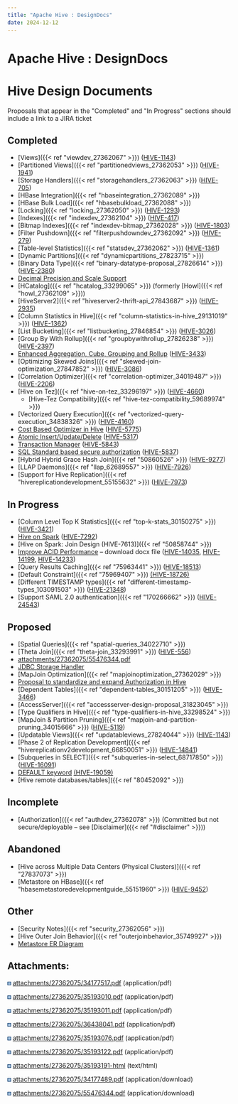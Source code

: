 ```yaml
---
title: "Apache Hive : DesignDocs"
date: 2024-12-12
---
```










# Apache Hive : DesignDocs






# Hive Design Documents

Proposals that appear in the "Completed" and "In Progress" sections should include a link to a JIRA ticket

## Completed

* [Views]({{< ref "viewdev_27362067" >}}) ([HIVE-1143](https://issues.apache.org/jira/browse/HIVE-1143))
* [Partitioned Views]({{< ref "partitionedviews_27362053" >}}) ([HIVE-1941](https://issues.apache.org/jira/browse/HIVE-1941))
* [Storage Handlers]({{< ref "storagehandlers_27362063" >}}) ([HIVE-705](https://issues.apache.org/jira/browse/HIVE-705))
* [HBase Integration]({{< ref "hbaseintegration_27362089" >}})
* [HBase Bulk Load]({{< ref "hbasebulkload_27362088" >}})
* [Locking]({{< ref "locking_27362050" >}}) ([HIVE-1293](https://issues.apache.org/jira/browse/HIVE-1293))
* [Indexes]({{< ref "indexdev_27362104" >}}) ([HIVE-417](https://issues.apache.org/jira/browse/HIVE-417))
* [Bitmap Indexes]({{< ref "indexdev-bitmap_27362028" >}}) ([HIVE-1803](https://issues.apache.org/jira/browse/HIVE-1803))
* [Filter Pushdown]({{< ref "filterpushdowndev_27362092" >}}) ([HIVE-279](https://issues.apache.org/jira/browse/HIVE-279))
* [Table-level Statistics]({{< ref "statsdev_27362062" >}}) ([HIVE-1361](https://issues.apache.org/jira/browse/HIVE-1361))
* [Dynamic Partitions]({{< ref "dynamicpartitions_27823715" >}})
* [Binary Data Type]({{< ref "binary-datatype-proposal_27826614" >}}) ([HIVE-2380](https://issues.apache.org/jira/browse/HIVE-2380))
* [Decimal Precision and Scale Support](https://cwiki.apache.org/confluence/download/attachments/27362075/Hive_Decimal_Precision_Scale_Support.pdf)
* [HCatalog]({{< ref "hcatalog_33299065" >}}) (formerly [Howl]({{< ref "howl_27362109" >}}))
* [HiveServer2]({{< ref "hiveserver2-thrift-api_27843687" >}}) ([HIVE-2935](https://issues.apache.org/jira/browse/HIVE-2935))
* [Column Statistics in Hive]({{< ref "column-statistics-in-hive_29131019" >}}) ([HIVE-1362](https://issues.apache.org/jira/browse/HIVE-1362))
* [List Bucketing]({{< ref "listbucketing_27846854" >}}) ([HIVE-3026](https://issues.apache.org/jira/browse/HIVE-3026))
* [Group By With Rollup]({{< ref "groupbywithrollup_27826238" >}}) ([HIVE-2397](https://issues.apache.org/jira/browse/HIVE-2397))
* [Enhanced Aggregation, Cube, Grouping and Rollup](https://cwiki.apache.org/confluence/display/Hive/Enhanced+Aggregation,+Cube,+Grouping+and+Rollup) ([HIVE-3433](https://issues.apache.org/jira/browse/HIVE-3433))
* [Optimizing Skewed Joins]({{< ref "skewed-join-optimization_27847852" >}}) ([HIVE-3086](https://issues.apache.org/jira/browse/HIVE-3086))
* [Correlation Optimizer]({{< ref "correlation-optimizer_34019487" >}}) ([HIVE-2206](https://issues.apache.org/jira/browse/HIVE-2206))
* [Hive on Tez]({{< ref "hive-on-tez_33296197" >}}) ([HIVE-4660](https://issues.apache.org/jira/browse/HIVE-4660))
	+ [Hive-Tez Compatibility]({{< ref "hive-tez-compatibility_59689974" >}})
* [Vectorized Query Execution]({{< ref "vectorized-query-execution_34838326" >}}) ([HIVE-4160](https://issues.apache.org/jira/browse/HIVE-4160))
* [Cost Based Optimizer in Hive](https://cwiki.apache.org/confluence/display/Hive/Cost-based+optimization+in+Hive) ([HIVE-5775](https://issues.apache.org/jira/browse/HIVE-5775))
* [Atomic Insert/Update/Delete](https://issues.apache.org/jira/browse/HIVE-5317) ([HIVE-5317](https://issues.apache.org/jira/browse/HIVE-5317))
* [Transaction Manager](https://issues.apache.org/jira/browse/HIVE-5843) ([HIVE-5843](https://issues.apache.org/jira/browse/HIVE-5843))
* [SQL Standard based secure authorization](https://cwiki.apache.org/confluence/download/attachments/27362075/SQL+standard+authorization+hive.pdf) ([HIVE-5837](https://issues.apache.org/jira/browse/HIVE-5837))
* [Hybrid Hybrid Grace Hash Join]({{< ref "50860526" >}}) ([HIVE-9277](https://issues.apache.org/jira/browse/HIVE-9277))
* [LLAP Daemons]({{< ref "llap_62689557" >}}) ([HIVE-7926](https://issues.apache.org/jira/browse/HIVE-7926))
* [Support for Hive Replication]({{< ref "hivereplicationdevelopment_55155632" >}}) ([HIVE-7973](https://issues.apache.org/jira/browse/HIVE-7973))

## In Progress

* [Column Level Top K Statistics]({{< ref "top-k-stats_30150275" >}}) ([HIVE-3421](https://issues.apache.org/jira/browse/HIVE-3421))
* [Hive on Spark](https://cwiki.apache.org/confluence/display/Hive/Hive+on+Spark) ([HIVE-7292](https://issues.apache.org/jira/browse/HIVE-7292))
* [Hive on Spark: Join Design (HIVE-7613)]({{< ref "50858744" >}})
* [Improve ACID Performance](https://issues.apache.org/jira/secure/attachment/12823582/Design.Document.Improving%20ACID%20performance%20in%20Hive.02.docx) – download docx file ([HIVE-14035](https://issues.apache.org/jira/browse/HIVE-14035), [HIVE-14199](https://issues.apache.org/jira/browse/HIVE-14199), [HIVE-14233](https://issues.apache.org/jira/browse/HIVE-14233))
* [Query Results Caching]({{< ref "75963441" >}}) ([HIVE-18513](https://issues.apache.org/jira/browse/HIVE-18513))
* [Default Constraint]({{< ref "75969407" >}}) [(HIVE-18726)](https://issues.apache.org/jira/browse/HIVE-18726)
* [Different TIMESTAMP types]({{< ref "different-timestamp-types_103091503" >}}) ([HIVE-21348](https://issues.apache.org/jira/browse/HIVE-21348))
* [Support SAML 2.0 authentication]({{< ref "170266662" >}}) ([HIVE-24543](https://issues.apache.org/jira/browse/HIVE-24543))

## Proposed

* [Spatial Queries]({{< ref "spatial-queries_34022710" >}})
* [Theta Join]({{< ref "theta-join_33293991" >}}) ([HIVE-556](https://issues.apache.org/jira/browse/HIVE-556))
* [attachments/27362075/55476344.pdf](/attachments/27362075/55476344.pdf)
* [JDBC Storage Handler](https://issues.apache.org/jira/secure/attachment/12474978/JDBCStorageHandler+Design+Doc.pdf)
* [MapJoin Optimization]({{< ref "mapjoinoptimization_27362029" >}})
* [Proposal to standardize and expand Authorization in Hive](https://issues.apache.org/jira/secure/attachment/12554109/Hive_Authorization_Functionality.pdf)
* [Dependent Tables]({{< ref "dependent-tables_30151205" >}}) ([HIVE-3466](https://issues.apache.org/jira/browse/HIVE-3466))
* [AccessServer]({{< ref "accessserver-design-proposal_31823045" >}})
* [Type Qualifiers in Hive]({{< ref "type-qualifiers-in-hive_33298524" >}})
* [MapJoin & Partition Pruning]({{< ref "mapjoin-and-partition-pruning_34015666" >}}) ([HIVE-5119](https://issues.apache.org/jira/browse/HIVE-5119))
* [Updatable Views]({{< ref "updatableviews_27824044" >}}) ([HIVE-1143](https://issues.apache.org/jira/browse/HIVE-1143))
* [Phase 2 of Replication Development]({{< ref "hivereplicationv2development_66850051" >}}) ([HIVE-14841](https://issues.apache.org/jira/browse/HIVE-14841))
* [Subqueries in SELECT]({{< ref "subqueries-in-select_68717850" >}}) ([HIVE-16091](https://issues.apache.org/jira/browse/HIVE-16091))
* [DEFAULT keyword](https://cwiki.apache.org/confluence/pages/viewpage.action?pageId=75977362) [(HIVE-19059)](https://issues.apache.org/jira/browse/HIVE-19059)
* [Hive remote databases/tables]({{< ref "80452092" >}})

## Incomplete

* [Authorization]({{< ref "authdev_27362078" >}}) (Committed but not secure/deployable – see [Disclaimer]({{< ref "#disclaimer" >}}))

## Abandoned

* [Hive across Multiple Data Centers (Physical Clusters)]({{< ref "27837073" >}})
* [Metastore on HBase]({{< ref "hbasemetastoredevelopmentguide_55151960" >}}) ([HIVE-9452](https://issues.apache.org/jira/browse/HIVE-9452))

## Other

* [Security Notes]({{< ref "security_27362056" >}})
* [Hive Outer Join Behavior]({{< ref "outerjoinbehavior_35749927" >}})
* [Metastore ER Diagram](https://issues.apache.org/jira/secure/attachment/12471108/HiveMetaStore.pdf)





## Attachments:




![](images/icons/bullet_blue.gif)
[attachments/27362075/34177517.pdf](/attachments/27362075/34177517.pdf) (application/pdf)
   

![](images/icons/bullet_blue.gif)
[attachments/27362075/35193010.pdf](/attachments/27362075/35193010.pdf) (application/pdf)
   

![](images/icons/bullet_blue.gif)
[attachments/27362075/35193011.pdf](/attachments/27362075/35193011.pdf) (application/pdf)
   

![](images/icons/bullet_blue.gif)
[attachments/27362075/36438041.pdf](/attachments/27362075/36438041.pdf) (application/pdf)
   

![](images/icons/bullet_blue.gif)
[attachments/27362075/35193076.pdf](/attachments/27362075/35193076.pdf) (application/pdf)
   

![](images/icons/bullet_blue.gif)
[attachments/27362075/35193122.pdf](/attachments/27362075/35193122.pdf) (application/pdf)
   

![](images/icons/bullet_blue.gif)
[attachments/27362075/35193191-html](/attachments/27362075/35193191-html) (text/html)
   

![](images/icons/bullet_blue.gif)
[attachments/27362075/34177489.pdf](/attachments/27362075/34177489.pdf) (application/download)
   

![](images/icons/bullet_blue.gif)
[attachments/27362075/55476344.pdf](/attachments/27362075/55476344.pdf) (application/download)
   



 

 

